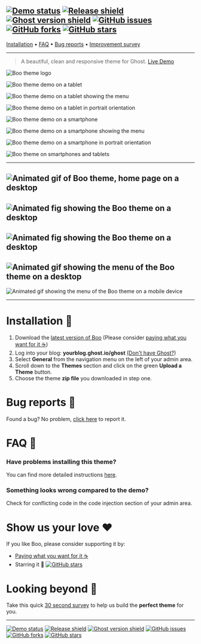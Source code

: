 [![Demo status](https://img.shields.io/badge/live%20demo-online-brightgreen.svg)](https://boo-demo.tenoku.com/)
[![Release shield](https://img.shields.io/github/release/tenoku/boo.svg)](https://github.com/tenoku/boo/releases)
[![Ghost version shield](https://img.shields.io/badge/ghost%20version->=%200.11.3-00BCD4.svg)](https://github.com/tenoku/boo/releases)
[![GitHub issues](https://img.shields.io/github/issues/tenoku/boo.svg)](https://github.com/tenoku/boo/issues)
[![GitHub forks](https://img.shields.io/github/forks/tenoku/boo.svg)](https://github.com/tenoku/boo/network)
[![GitHub stars](https://img.shields.io/github/stars/tenoku/boo.svg?style=social&label=Star)](https://github.com/tenoku/boo/stargazers)
---

[Installation](https://github.com/tenoku/boo#installation-) • [FAQ](https://github.com/tenoku/boo#faq-) • [Bug reports](https://github.com/tenoku/boo#bug-reports-) • [Improvement survey](https://form.jotform.co/70745196071862)

---

> A beautiful, clean and responsive theme for Ghost. [Live Demo](http://boo-demo.tenoku.com/)

![Boo theme logo](http://i.imgur.com/Fr0xlnV.png)

![Boo theme demo on a tablet](http://i.imgur.com/sTAXHdF.png)

![Boo theme demo on a tablet showing the menu](http://i.imgur.com/wRrVgrL.png)

![Boo theme demo on a tablet in portrait orientation](http://i.imgur.com/hMd3wd6.png)

![Boo theme demo on a smartphone](http://i.imgur.com/g6SLM6X.png)

![Boo theme demo on a smartphone showing the menu](http://i.imgur.com/Cj7rvMx.png)

![Boo theme demo on a smartphone in portrait orientation](http://i.imgur.com/U9SOmHZ.png)

![Boo theme on smartphones and tablets](http://i.imgur.com/fHugkw5.png)

---

![Animated gif of Boo theme, home page on a desktop](http://i.imgur.com/0LYO26Q.gif)
---
![Animated fig showing the Boo theme on a desktop](http://i.imgur.com/r5lx0oE.gif)
---
![Animated fig showing the Boo theme on a desktop](http://i.imgur.com/7SqhEsT.gif)
---
![Animated gif showing the menu of the Boo theme on a desktop](http://i.imgur.com/gMroOve.gif)
---
![Animated gif showing the menu of the Boo theme on a mobile device](http://i.imgur.com/ptNIwCP.gif)

---

# Installation 🚀
1. Download the [latest version of Boo](https://github.com/tenoku/boo/releases) (Please consider [paying what you want for it ☕️](https://sellfy.com/p/Acjr))
2. Log into your blog: **yourblog.ghost.io/ghost** [(Don't have Ghost?](https://ghost.org))
3. Select **General** from the navigation menu on the left of your admin area.
4. Scroll down to the **Themes** section and click on the green **Upload a Theme** button.
5. Choose the theme **zip file** you downloaded in step one.


# Bug reports 🐞
Found a bug? No problem, [click here](https://github.com/tenoku/boo/issues/new) to report it.


# FAQ 💬
### Have problems installing this theme?
You can find more detailed instructions [here](https://help.ghost.org/hc/en-us/articles/223241628-Uploading-Themes).


### Something looks wrong compared to the demo?
Check for conflicting code in the code injection section of your admin area.


# Show us your love ❤️
If you like Boo, please consider supporting it by:

- [Paying what you want for it ☕️](https://sellfy.com/p/Acjr)
- Starring it 🌟 [![GitHub stars](https://img.shields.io/github/stars/tenoku/boo.svg?style=social&label=Star)](https://github.com/tenoku/boo/stargazers)


# Looking beyond 🔭
Take this quick <a href="https://form.jotform.co/70745196071862">30 second survey</a> to help us build the **perfect theme** for you.

---

[![Demo status](https://img.shields.io/badge/live%20demo-online-brightgreen.svg)](https://boo-demo.tenoku.com/)
[![Release shield](https://img.shields.io/github/release/tenoku/boo.svg)](https://github.com/tenoku/boo/releases)
[![Ghost version shield](https://img.shields.io/badge/ghost%20version->=%200.11.3-00BCD4.svg)](https://github.com/tenoku/boo/releases)
[![GitHub issues](https://img.shields.io/github/issues/tenoku/boo.svg)](https://github.com/tenoku/boo/issues)
[![GitHub forks](https://img.shields.io/github/forks/tenoku/boo.svg)](https://github.com/tenoku/boo/network)
[![GitHub stars](https://img.shields.io/github/stars/tenoku/boo.svg?style=social&label=Star)](https://github.com/tenoku/boo/stargazers)
